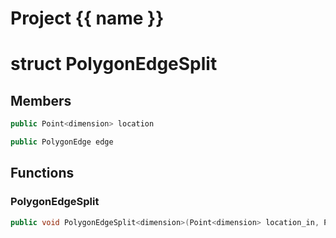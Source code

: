 <script setup>
import {useRoute} from 'vitepress'
const {path} = useRoute()
const tokens = path.split('/')
const words = tokens[2].split('-');
for (let i = 0; i < words.length; i++) {
    words[i] = words[i].charAt(0).toUpperCase() + words[i].slice(1);
    words[i] = words[i].replace('geode', 'Geode')
}
const name = words.join('-');
</script>
# Project {{ name }}

# struct PolygonEdgeSplit


## Members

```cpp
public Point<dimension> location

```

```cpp
public PolygonEdge edge

```



## Functions

### PolygonEdgeSplit

```cpp
public void PolygonEdgeSplit<dimension>(Point<dimension> location_in, PolygonEdge edge_in)
```




